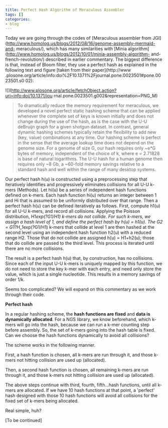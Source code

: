 ```yaml
---
title: Perfect Hash Algorithm of Meraculous Assembler
tags: []
categories:
- blog
---
```

Today we are going through the codes of [Meraculous assembler from
JGI](http://www.homolog.us/blogs/2012/08/16/genome-assembly-mermaid-and-
meraculous/), which has many similarities with [Minia
algorithm](http://www.homolog.us/blogs/2012/10/01/minia-assembly-algorithm-
and-french-revolution/) described in earlier commentary. The biggest
difference is that, instead of Bloom filter, they use a perfect hash as
explained in the following text and figure [taken from their paper](http://www
.plosone.org/article/info:doi%2F10.1371%2Fjournal.pone.0023501#pone.0023501.s0
02):
<!--more-->

![](http://www.plosone.org/article/fetchObject.action?uri=info:doi/10.1371/jou
rnal.pone.0023501.g002&representation=PNG_M)

> To dramatically reduce the memory requirement for meraculous, we developed a
novel perfect static hashing scheme that can be applied whenever the complete
set of keys is known initially and does not change during the use of the hash,
as is the case with the U-U deBruijn graph for a given shotgun dataset. In
contrast, general dynamic hashing schemes typically retain the flexibility to
add new (key, value) combinations at any time. Our hashing scheme is perfect
in the sense that the average lookup time does not depend on the genome size.
For a genome of size G, our hash requires only ~e*G bytes of memory,
independent of the choice of k, where e = 2.71828 is base of natural
logarithms. The U-U hash for a human genome then requires only ~8 Gb, a
~60-fold memory savings relative to a standard hash and well within the range
of many desktop systems.

Our perfect hash h(u) is constructed using a preprocessing step that
iteratively identifies and progressively eliminates collisions for all U-U
k-mers (Methods). Let hi(u) be a series of independent hash functions defined
on k-mers. Each hash function hi(u) returns an integer between 1 and Hi that
is assumed to be uniformly distributed over that range. Then a perfect hash
h(u) can be defined iteratively as follows. First, compute h1(u) for all U-U
k-mers, and record all collisions. Applying the Poisson distribution,
H1*exp(?G1/H1) k-mers do not collide. For such k-mers, we assign a hash level
of 1, and define the perfect hash by h(u) = h1(u). The G2 = G1?H_1*exp(?G1/H1)
k-mers that collide at level 1 are then hashed at the second level using an
independent hash function h2(u) with a reduced range H2. Those that do not
collide are assigned h(u) = H1+h2(u); those that do collide are passed to the
third level. This process is iterated until there are no more collisions.

The result is a perfect hash h(u) that, by construction, has no collisions.
Since each of the input U-U k-mers is uniquely mapped by this function, we do
not need to store the key k-mer with each entry, and need only store the
value, which is just a single nucleotide. This results in a memory savings of
order 1/k.

Seems too complicated? We will expand on this commentary as we work through
their code.

**Perfect hash**

In a regular hashing scheme, the **hash functions are fixed** and **data is
dynamically allocated**. For a NGS library, we know beforehand, which k-mers
will go into the hash, because we can run a k-mer counting step before
assembly. So, the set of k-mers going into the hash table is fixed. Can we
choose the hash functions dynamically to avoid all collisions?

The scheme works in the following manner.

First, a hash function is chosen, all k-mers are run through it, and those
k-mers not hitting collision are used up (allocated).

Then, a second hash function is chosen, all remaining k-mers are run through
it, and those k-mers not hitting collision are used up (allocated).

The above steps continue with third, fourth, fifth...hash functions, until all
k-mers are allocated. If we have 10 hash functions at that point, a 'perfect'
hash designed with those 10 hash functions will avoid all collisions for the
fixed set of k-mers being allocated.

Real simple, huh?

[To be continued]

